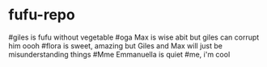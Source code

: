 # fufu-repo
#giles is fufu without vegetable
#oga Max is wise abit but giles can corrupt him oooh
#flora is sweet, amazing but Giles and Max will just be misunderstanding things 
#Mme Emmanuella is quiet 
#me, i'm cool 
